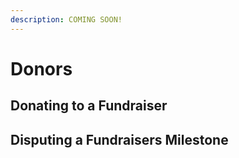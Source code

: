 ```yaml
---
description: COMING SOON!
---
```


# Donors

## Donating to a Fundraiser

## Disputing a Fundraisers Milestone


